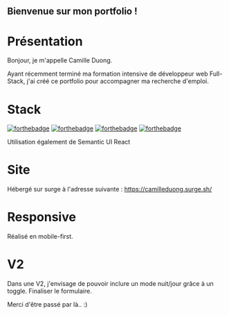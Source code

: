 ## Bienvenue sur mon portfolio !

# Présentation
Bonjour, je m'appelle Camille Duong.

Ayant récemment terminé ma formation intensive de développeur web Full-Stack, j'ai créé ce portfolio pour accompagner ma recherche d'emploi.

# Stack
[![forthebadge](https://img.shields.io/badge/HTML5-E34F26?style=for-the-badge&logo=html5&logoColor=white)](https://forthebadge.com)
[![forthebadge](https://img.shields.io/badge/CSS3-1572B6?style=for-the-badge&logo=css3&logoColor=white)](https://forthebadge.com)
[![forthebadge](https://img.shields.io/badge/JavaScript-F7DF1E?style=for-the-badge&logo=javascript&logoColor=black)](https://forthebadge.com)
[![forthebadge](https://img.shields.io/badge/React-20232A?style=for-the-badge&logo=react&logoColor=61DAFB)](https://forthebadge.com)

Utilisation également de Semantic UI React


# Site
Hébergé sur surge à l'adresse suivante : https://camilleduong.surge.sh/


# Responsive
Réalisé en mobile-first.

# V2
Dans une V2, j'envisage de pouvoir inclure un mode nuit/jour grâce à un toggle.
Finaliser le formulaire.

Merci d'être passé par là.. :)
